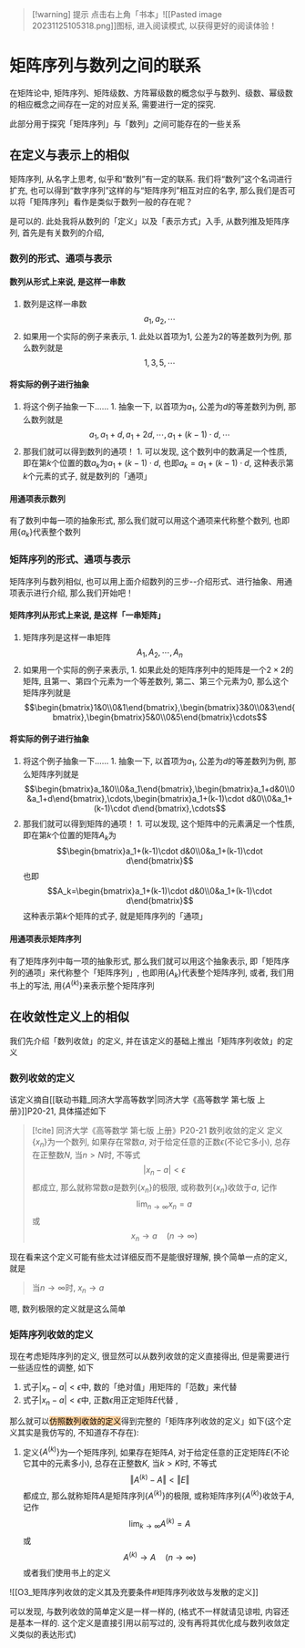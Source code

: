 
>[!warning] 提示
>点击右上角「书本」![[Pasted image 20231125105318.png]]图标, 进入阅读模式, 以获得更好的阅读体验！

# 矩阵序列与数列之间的联系

在矩阵论中, 矩阵序列、矩阵级数、方阵幂级数的概念似乎与数列、级数、幂级数的相应概念之间存在一定的对应关系, 需要进行一定的探究.

此部分用于探究「矩阵序列」与「数列」之间可能存在的一些关系

## 在定义与表示上的相似

矩阵序列, 从名字上思考, 似乎和“数列”有一定的联系. 我们将“数列”这个名词进行扩充, 也可以得到“数字序列”这样的与“矩阵序列”相互对应的名字, 那么我们是否可以将「矩阵序列」看作是类似于数列一般的存在呢？

是可以的. 此处我将从数列的「定义」以及「表示方式」入手, 从数列推及矩阵序列, 首先是有关数列的介绍, 

### 数列的形式、通项与表示

#### 数列从形式上来说, 是这样一串数

1. 数列是这样一串数$$a_1,a_2,\cdots$$
2. 如果用一个实际的例子来表示,
		1. 此处以首项为$1$, 公差为$2$的等差数列为例, 那么数列就是$$1,3,5,\cdots$$

#### 将实际的例子进行抽象

1. 将这个例子抽象一下……
		1. 抽象一下, 以首项为$a_1$, 公差为$d$的等差数列为例, 那么数列就是$$a_1, a_1+d,a_1+2d,\cdots,a_1+(k-1)\cdot d,\cdots$$
2. 那我们就可以得到数列的通项！
		1. 可以发现, 这个数列中的数满足一个性质, 即在第$k$个位置的数$a_k$为$a_1+(k-1)\cdot d$, 也即$a_k = a_1+(k-1)\cdot d$, 这种表示第$k$个元素的式子, 就是数列的「通项」

#### 用通项表示数列

有了数列中每一项的抽象形式, 那么我们就可以用这个通项来代称整个数列, 也即用$\{a_k\}$代表整个数列


### 矩阵序列的形式、通项与表示

矩阵序列与数列相似, 也可以用上面介绍数列的三步--介绍形式、进行抽象、用通项表示进行介绍, 那么我们开始吧！

#### 矩阵序列从形式上来说, 是这样「一串矩阵」

1. 矩阵序列是这样一串矩阵$$A_1,A_2,\cdots,A_n$$
2. 如果用一个实际的例子来表示,
			1. 如果此处的矩阵序列中的矩阵是一个$2\times 2$的矩阵, 且第一、第四个元素为一个等差数列, 第二、第三个元素为0, 那么这个矩阵序列就是$$\begin{bmatrix}1&0\\0&1\end{bmatrix},\begin{bmatrix}3&0\\0&3\end{bmatrix},\begin{bmatrix}5&0\\0&5\end{bmatrix}\cdots$$


#### 将实际的例子进行抽象

1. 将这个例子抽象一下……
		1. 抽象一下, 以首项为$a_1$, 公差为$d$的等差数列为例, 那么矩阵序列就是$$\begin{bmatrix}a_1&0\\0&a_1\end{bmatrix},\begin{bmatrix}a_1+d&0\\0&a_1+d\end{bmatrix},\cdots,\begin{bmatrix}a_1+(k-1)\cdot d&0\\0&a_1+(k-1)\cdot d\end{bmatrix},\cdots$$
2. 那我们就可以得到矩阵的通项！
		1. 可以发现, 这个矩阵中的元素满足一个性质, 即在第$k$个位置的矩阵$A_k$为$$\begin{bmatrix}a_1+(k-1)\cdot d&0\\0&a_1+(k-1)\cdot d\end{bmatrix}$$ 也即$$A_k=\begin{bmatrix}a_1+(k-1)\cdot d&0\\0&a_1+(k-1)\cdot d\end{bmatrix}$$这种表示第$k$个矩阵的式子, 就是矩阵序列的「通项」


#### 用通项表示矩阵序列

有了矩阵序列中每一项的抽象形式, 那么我们就可以用这个抽象表示, 即「矩阵序列的通项」来代称整个「矩阵序列」, 也即用$\{A_k\}$代表整个矩阵序列, 或者, 我们用书上的写法, 用$\{A^{(k)}\}$来表示整个矩阵序列

## 在收敛性定义上的相似

我们先介绍「数列收敛」的定义, 并在该定义的基础上推出「矩阵序列收敛」的定义

### 数列收敛的定义

该定义摘自[[联动书籍_同济大学高等数学|同济大学《高等数学 第七版 上册》]]P20-21, 具体描述如下

>[!cite] 同济大学《高等数学 第七版 上册》P20-21 数列收敛的定义
>定义$\{x_n\}$为一个数列, 如果存在常数$a$, 对于给定任意的正数$\epsilon$(不论它多小), 总存在正整数$N$, 当$n>N$时, 不等式$$|x_n-a|<\epsilon$$都成立, 那么就称常数$a$是数列$\{x_n\}$的极限, 或称数列$\{x_n\}$收敛于$a$, 记作$$\lim_{n\to \infty}x_n=a$$或$$x_n\to a \quad (n\to \infty)$$ 

现在看来这个定义可能有些太过详细反而不是能很好理解, 换个简单一点的定义, 就是

> 当$n\to \infty$时, $x_n \to a$

嗯, 数列极限的定义就是这么简单

### 矩阵序列收敛的定义

现在考虑矩阵序列的定义, 很显然可以从数列收敛的定义直接得出, 但是需要进行一些适应性的调整, 如下
1. 式子$|x_n-a|<\epsilon$中, 数的「绝对值」用矩阵的「范数」来代替
2. 式子$|x_n-a|<\epsilon$中, 正数$\epsilon$用正定矩阵$E$代替 ,

那么就可以<mark style="background: #FFB86CA6;">仿照数列收敛的定义</mark>得到完整的「矩阵序列收敛的定义」如下(这个定义其实是我仿写的, 不知道存不存在):
1. 定义$\{A^{(k)}\}$为一个矩阵序列, 如果存在矩阵$A$, 对于给定任意的正定矩阵$E$(不论它其中的元素多小), 总存在正整数$K$, 当$k>K$时, 不等式$$\Vert A^{(k)}-A\Vert<\Vert E \Vert$$都成立, 那么就称矩阵$A$是矩阵序列$\{A^{(k)}\}$的极限, 或称矩阵序列$\{A^{(k)}\}$收敛于$A$, 记作$$\lim_{k\to \infty}A^{(k)}=A$$或$$A^{(k)}\to A \quad (n\to \infty)$$
或者我们使用书上的定义

![[O3_矩阵序列收敛的定义其及充要条件#矩阵序列收敛与发散的定义]]

可以发现, 与数列收敛的简单定义是一样一样的, (格式不一样就请见谅啦, 内容还是基本一样的. 这个定义是直接引用以前写过的, 没有再将其优化成与数列收敛定义类似的表达形式)



